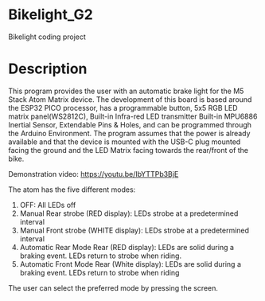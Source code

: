 # Bikelight_G2
 Bikelight coding project
 
# Description 
 This program provides the user with an automatic brake light for the M5 Stack Atom Matrix device. 
The development of this board is based around the ESP32 PICO processor, has a programmable button, 5x5 RGB LED matrix panel(WS2812C), Built-in Infra-red LED transmitter
 Built-in MPU6886 Inertial Sensor, Extendable Pins & Holes, and can be programmed through the Arduino Environment. 
The program assumes that the power is already available and that the device is mounted with the USB-C plug mounted facing the ground and the LED Matrix facing towards the
rear/front of the bike.

Demonstration video: https://youtu.be/IbYTTPb3BjE

The atom has the five different modes:
1.  OFF: All LEDs off
2. Manual Rear strobe (RED display): LEDs strobe at a predetermined interval
3. Manual Front strobe (WHITE display): LEDs strobe at a predetermined interval
4. Automatic Rear Mode Rear (RED display): LEDs are solid during a braking event. LEDs return to strobe when riding.
5. Automatic Front Mode Rear (White display): LEDs are solid during a braking event. LEDs return to strobe when riding

The user can select the preferred mode by pressing the screen.





 